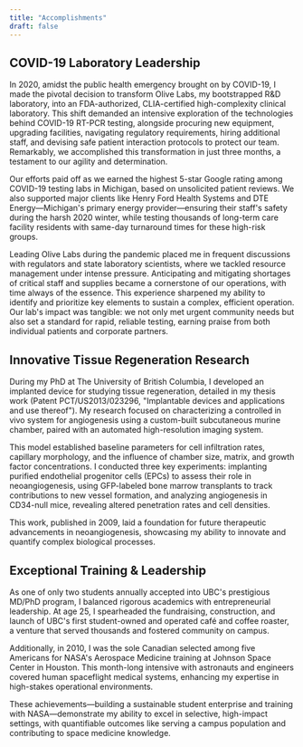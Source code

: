 ```yaml
---
title: "Accomplishments"
draft: false
---
```


## COVID-19 Laboratory Leadership

In 2020, amidst the public health emergency brought on by COVID-19, I made the pivotal decision to transform Olive Labs, my bootstrapped R&D laboratory, into an FDA-authorized, CLIA-certified high-complexity clinical laboratory. This shift demanded an intensive exploration of the technologies behind COVID-19 RT-PCR testing, alongside procuring new equipment, upgrading facilities, navigating regulatory requirements, hiring additional staff, and devising safe patient interaction protocols to protect our team. Remarkably, we accomplished this transformation in just three months, a testament to our agility and determination.

Our efforts paid off as we earned the highest 5-star Google rating among COVID-19 testing labs in Michigan, based on unsolicited patient reviews. We also supported major clients like Henry Ford Health Systems and DTE Energy—Michigan's primary energy provider—ensuring their staff's safety during the harsh 2020 winter, while testing thousands of long-term care facility residents with same-day turnaround times for these high-risk groups.

Leading Olive Labs during the pandemic placed me in frequent discussions with regulators and state laboratory scientists, where we tackled resource management under intense pressure. Anticipating and mitigating shortages of critical staff and supplies became a cornerstone of our operations, with time always of the essence. This experience sharpened my ability to identify and prioritize key elements to sustain a complex, efficient operation. Our lab's impact was tangible: we not only met urgent community needs but also set a standard for rapid, reliable testing, earning praise from both individual patients and corporate partners.

## Innovative Tissue Regeneration Research

During my PhD at The University of British Columbia, I developed an implanted device for studying tissue regeneration, detailed in my thesis work (Patent PCT/US2013/023296, "Implantable devices and applications and use thereof"). My research focused on characterizing a controlled in vivo system for angiogenesis using a custom-built subcutaneous murine chamber, paired with an automated high-resolution imaging system.

This model established baseline parameters for cell infiltration rates, capillary morphology, and the influence of chamber size, matrix, and growth factor concentrations. I conducted three key experiments: implanting purified endothelial progenitor cells (EPCs) to assess their role in neoangiogenesis, using GFP-labeled bone marrow transplants to track contributions to new vessel formation, and analyzing angiogenesis in CD34-null mice, revealing altered penetration rates and cell densities.

This work, published in 2009, laid a foundation for future therapeutic advancements in neoangiogenesis, showcasing my ability to innovate and quantify complex biological processes.

## Exceptional Training & Leadership

As one of only two students annually accepted into UBC's prestigious MD/PhD program, I balanced rigorous academics with entrepreneurial leadership. At age 25, I spearheaded the fundraising, construction, and launch of UBC's first student-owned and operated café and coffee roaster, a venture that served thousands and fostered community on campus.

Additionally, in 2010, I was the sole Canadian selected among five Americans for NASA's Aerospace Medicine training at Johnson Space Center in Houston. This month-long intensive with astronauts and engineers covered human spaceflight medical systems, enhancing my expertise in high-stakes operational environments.

These achievements—building a sustainable student enterprise and training with NASA—demonstrate my ability to excel in selective, high-impact settings, with quantifiable outcomes like serving a campus population and contributing to space medicine knowledge.
